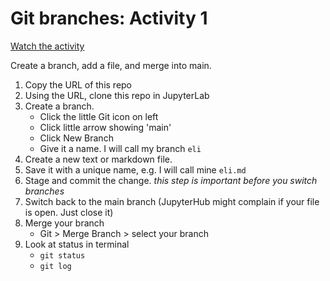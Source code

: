 # Git branches: Activity 1

[Watch the activity](https://youtu.be/WlGyVGjLxeM)

Create a branch, add a file, and merge into main.

1. Copy the URL of this repo
2. Using the URL, clone this repo in JupyterLab
3. Create a branch. 
    * Click the little Git icon on left
    * Click little arrow showing 'main'
    * Click New Branch
    * Give it a name. I will call my branch `eli`
4. Create a new text or markdown file.
5. Save it with a unique name, e.g. I will call mine `eli.md`
6. Stage and commit the change. *this step is important before you switch branches*
7. Switch back to the main branch (JupyterHub might complain if your file is open. Just close it)
8. Merge your branch
    * Git > Merge Branch > select your branch
9. Look at status in terminal
    * `git status`
    * `git log`




